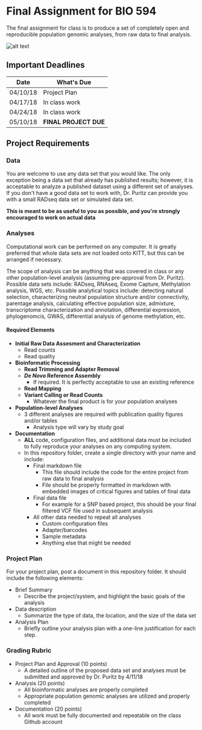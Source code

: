 # Final Assignment for BIO 594

The final assignment for class is to produce a set of completely open and reproducible population genomic analyses, from raw data to final analysis.

![alt text](https://i2.wp.com/media.giphy.com/media/11JTxkrmq4bGE0/giphy.gif?zoom=2&resize=399%2C307&ssl=1)

## Important Deadlines

|Date| What's Due|
|---|-----|
|04/10/18| Project Plan|
|04/17/18| In class work|
|04/24/18| In class work|
|05/10/18| **FINAL PROJECT DUE**|

## Project Requirements

### Data
You are welcome to use any data set that you would like.  The only exception being a data set that already has published results; however, it is acceptable to analyze a published dataset using a different set of analyses.  If you don't have a good data set to work with, Dr. Puritz can provide you with a small RADseq data set or simulated data set.

**This is meant to be as useful to you as possible, and you're strongly encouraged to work on actual data**

### Analyses
Computational work can be performed on any computer.  It is greatly preferred that whole data sets are not loaded onto KITT, but this can be arranged if necessary.  

The scope of analysis can be anything that was covered in class or any other population-level analysis (assuming pre-approval from Dr. Puritz).  Possible data sets include: RADseq, RNAseq, Exome Capture, Methylation analysis, WGS, etc.  Possible analytical topics include: detecting natural selection, characterizing neutral population structure and/or connectivity, parentage analysis, calculating effective population size, admixture, transcriptome characterization and annotation, differential expression, phylogenomcis, GWAS, differential analysis of genome methylation, etc.

#### Required Elements
* **Initial Raw Data Assesment and Characterization**
  * Read counts
  * Read quality
* **Bioinformatic Processing**
  * **Read Trimming and Adapter Removal**
  * ***De Novo* Reference Assembly**
    * If required.  It is perfectly acceptable to use an existing reference
  * **Read Mapping**
  * **Variant Calling or Read Counts**
    * Whatever the final product is for your population analyses
* **Population-level Analyses**
  * 3 different analyses are required with publication quality figures and/or tables
    * Analysis type will vary by study goal
* **Documentation**
  * **ALL** code, configuration files, and additional data must be included to fully reproduce your analyses on any computing system.
  * In this repository folder, create a single directory with your name and include:
    * Final markdown file
      * This file should include the code for the entire project from raw data to final analysis
      * File should be properly formatted in markdown with embedded images of critical figures and tables of final data
    * Final data file
      * For example for a SNP based project, this should be your final filtered VCF file used in subsequent analysis
    * All other data needed to repeat all analyses
      * Custom configuration files
      * Adapter/barcodes
      * Sample metadata 
      * Anything else that might be needed

### Project Plan

For your project plan, post a document in this repository folder.  It should include the following elements:
* Brief Summary
  * Describe the project/system, and highlight the basic goals of the analysis
* Data description
  * Summarize the type of data, the location, and the size of the data set
* Analysis Plan
  * Briefly outline your analysis plan with a one-line justification for each step.
  
### Grading Rubric

* Project Plan and Approval (10 points)
  * A detailed outline of the proposed data set and analyses must be submitted and approved by Dr. Puritz by 4/11/18
* Analysis (20 points)
  * All bioinformatic analyses are properly completed
  * Appropriate population genomic analyses are utilized and properly completed
* Documentation (20 points)
  * All work must be fully documented and repeatable on the class Github account

